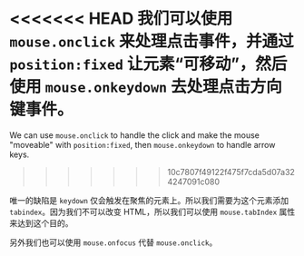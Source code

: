 
<<<<<<< HEAD
我们可以使用 `mouse.onclick` 来处理点击事件，并通过 `position:fixed` 让元素“可移动”，然后使用 `mouse.onkeydown` 去处理点击方向键事件。
=======
We can use `mouse.onclick` to handle the click and make the mouse "moveable" with `position:fixed`, then `mouse.onkeydown` to handle arrow keys.
>>>>>>> 10c7807f49122f475f7cda5d07a324247091c080

唯一的缺陷是 `keydown` 仅会触发在聚焦的元素上。所以我们需要为这个元素添加 `tabindex`。因为我们不可以改变 HTML，所以我们可以使用 `mouse.tabIndex` 属性来达到这个目的。

另外我们也可以使用 `mouse.onfocus` 代替 `mouse.onclick`。
